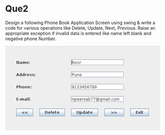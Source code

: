 # Que2
Design a following Phone Book Application Screen using swing & write a code for various operations like Delete, Update, Next, Previous. Raise an appropriate exception if invalid data is entered like name left blank and negative phone Number.

![PhoneBook](screenshot/Screenshot%20at%202016-12-26%2022-19-27.png)
